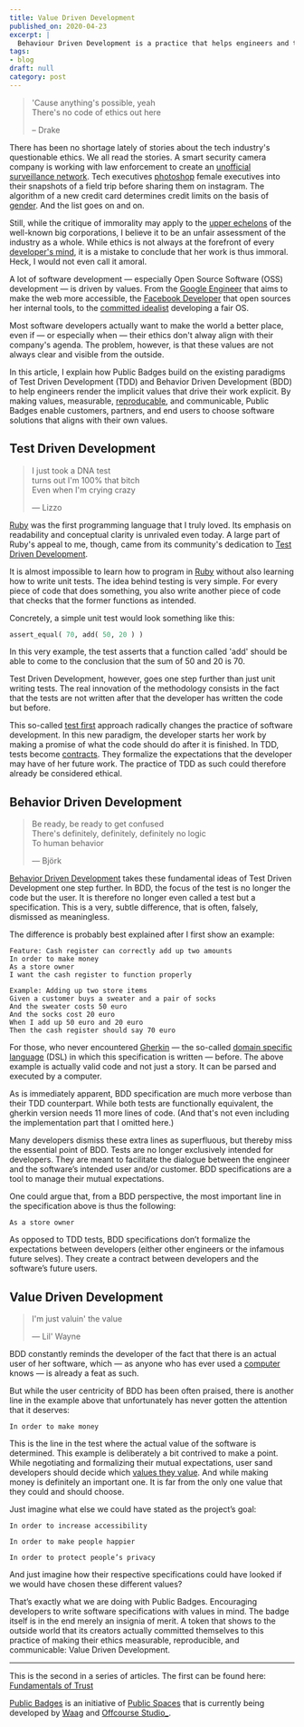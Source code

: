 ```yaml
---
title: Value Driven Development
published_on: 2020-04-23
excerpt: |
  Behaviour Driven Development is a practice that helps engineers and their users to align their expectations. In this post, I explain how Public Badges build on this practice by rendering the implicit values behind these expectations explicit.
tags:
- blog
draft: null
category: post
---
```



 > 
 > 'Cause anything's possible, yeah  
 > There's no code of ethics out here
 > 
 > – Drake

There has been no shortage lately of stories about the tech industry's
questionable ethics. We all read the stories. A smart security camera company is
working with law enforcement to create an [unofficial surveillance
network](https://www.vox.com/2019/9/5/20849846/amazon-ring-explainer-video-doorbell-hacks). Tech executives [photoshop](https://www.buzzfeednews.com/article/ryanmac/tech-titans-women-fake-photoshop-cucinelli-gq)
female executives into their snapshots of a field trip before sharing them on
instagram. The algorithm of a new credit card determines credit limits on the
basis of [gender](https://www.nytimes.com/2019/11/10/business/Apple-credit-card-investigation.html). And the list goes on and on.

Still, while the critique of immorality may apply to the [upper
echelons](https://www.youtube.com/watch?v=X4MSlFq8bNI) of the well-known big
corporations, I believe it to be an unfair assessment of the industry as a
whole. While ethics is not always at the forefront of every [developer's
mind](https://www.quora.com/Why-are-some-programmers-obsessed-with-cats), it is
a mistake to conclude that her work is thus immoral. Heck, I would not even call
it amoral. 

A lot of software development — especially Open Source Software (OSS)
development — is driven by values. From the [Google
Engineer](https://twitter.com/sundress?lang=en) that aims to make the web more
accessible, the [Facebook Developer](https://twitter.com/sebmck) that open
sources her internal tools, to the [committed
idealist](https://twitter.com/start_loving_it?lang=en) developing a fair OS. 

Most software developers actually want to make the world a better place, even if
— or especially when — their ethics don't alway align with their
company's agenda. The problem, however, is that these values are not always clear and visible from the outside.

In this article, I explain how Public Badges build on the existing paradigms of
Test Driven Development (TDD) and Behavior Driven Development (BDD) to help
engineers render the implicit values that drive their work explicit. By making
values, measurable, [reproducable](https://www.youtube.com/watch?v=xVwoN2aLvL0),
and communicable, Public Badges enable customers, partners, and end users to
choose software solutions that aligns with their own values. 

## Test Driven Development

 > 
 > I just took a DNA test  
 > turns out I'm 100% that bitch  
 > Even when I'm crying crazy
 > 
 > — Lizzo

[Ruby](https://en.wikipedia.org/wiki/Yukihiro_Matsumoto) was the first
programming language that I truly loved. Its emphasis on readability and
conceptual clarity is unrivaled even today. A large part of Ruby's appeal to me,
though, came from its community's dedication to [Test Driven
Development](https://www.freecodecamp.org/news/test-driven-development-what-it-is-and-what-it-is-not-41fa6bca02a2/).

It is almost impossible to learn how to program in
[Ruby](https://genius.com/Kenny-rogers-and-the-first-edition-ruby-dont-take-your-love-to-town-lyrics)
without also learning how to write unit tests. The idea behind testing is very
simple. For every piece of code that does something, you also write another
piece of code that checks that the former functions as intended.

Concretely, a simple unit test would look something like this:

````ruby
assert_equal( 70, add( 50, 20 ) )
````

In this very example, the test asserts that a function called 'add' should be
able to come to the conclusion that the sum of 50 and 20 is 70.

Test Driven Development, however, goes one step further than just unit writing
tests. The real innovation of the methodology consists in the fact that the
tests are not written after that the developer has written the code but before.

This so-called [test
first](https://medium.com/@fagnerbrack/code-review-and-test-driven-development-4c19b69b5761)
approach radically changes the practice of software development. In this new
paradigm, the developer starts her work by making a promise of what the code
should do after it is finished. In TDD, tests become
[contracts](https://www.lawtechnologytoday.org/2020/03/how-smart-contracts-are-changing-legal-contracts/).
They formalize the expectations that the developer may have of her future work.
The practice of TDD as such could therefore already be considered ethical.

## Behavior Driven Development

 > 
 > Be ready, be ready to get confused  
 > There's definitely, definitely, definitely no logic  
 > To human behavior
 > 
 > — Björk

[Behavior Driven Development](https://inviqa.com/blog/bdd-guide) takes these
fundamental ideas of Test Driven Development one step further. In BDD, the focus
of the test is no longer the code but the user. It is therefore no longer even
called a test but a specification.  This is a very, subtle difference, that is
often, falsely, dismissed as meaningless.

The difference is probably best explained after I first show an example:

````gherkin
Feature: Cash register can correctly add up two amounts     
In order to make money 
As a store owner      
I want the cash register to function properly      

Example: Adding up two store items
Given a customer buys a sweater and a pair of socks    
And the sweater costs 50 euro
And the socks cost 20 euro   
When I add up 50 euro and 20 euro  
Then the cash register should say 70 euro
````

For those, who never encountered
[Gherkin](https://food.ndtv.com/food-drinks/what-is-a-gherkin-is-it-different-from-a-pickled-cucumber-1620893)
— the so-called [domain specific
language](https://martinfowler.com/books/dsl.html) (DSL) in which this
specification is written — before. The above example is actually valid
code and not just a story. It can be parsed and executed by a computer. 

As is immediately apparent, BDD specification are much more verbose than
their TDD counterpart. While both tests are functionally equivalent, the gherkin
version needs 11 more lines of code. (And that's not even including the
implementation part that I omitted here.)

Many developers dismiss these extra lines as superfluous, but thereby miss the
essential point of BDD. Tests are no longer exclusively intended for developers.
They are meant to facilitate the dialogue between the engineer and the
software’s intended user and/or customer. BDD specifications are a tool to manage
their mutual expectations.

One could argue that, from a BDD perspective, the most important line in the
specification above is thus the following:

````gherkin
As a store owner
````

As opposed to TDD tests, BDD specifications don’t formalize the expectations
between developers (either other engineers or the infamous future selves). They
create a contract between developers and the software’s future users. 

## Value Driven Development

 > 
 > I'm just valuin' the value
 > 
 > — Lil' Wayne

BDD constantly reminds the developer of the fact that there is an actual user of
her software, which — as anyone who has ever used a [computer](https://uxplanet.org/bad-ux-roundup-12-its-called-human-computer-interaction-for-a-reason-fe62cd96a192) knows — is already a feat as such.

But while the user centricity of BDD has been often praised, there is another
line in the example above that unfortunately has never gotten the attention that
it deserves:

````gherkin
In order to make money   
````

This is the line in the test where the actual value of the software is
determined. This example is deliberately a bit contrived to make a point. While
negotiating and formalizing their mutual expectations, user sand developers
should decide which [values they
value](https://thinkers50.com/blog/value-of-values/).  And while making money is
definitely an important one. It is far from the only one value that they could
and should choose. 

Just imagine what else we could have stated as the project’s goal:

````gherkin
In order to increase accessibility  
````

````gherkin
In order to make people happier    
````

````gherkin
In order to protect people’s privacy     
````

And just imagine how their respective specifications could have looked if
we would have chosen these different values? 

That’s exactly what we are doing with Public Badges. Encouraging developers to
write software specifications with values in mind. The badge itself is in the
end merely an insignia of merit. A token that shows to the outside world that
its creators actually committed themselves to this practice of making their
ethics measurable, reproducible, and communicable: Value Driven Development.

---

This is the second in a series of articles. The first can be found here:
[Fundamentals of Trust](Fundamentals%20of%20Trust.md)

[Public Badges](https://github.com/OffCourse/public-badges) is an initiative of
[Public Spaces](https://publicspaces.net) that is currently being developed by
[Waag](https://waag.org) and [Offcourse Studio\_](https://offcourse-studio.com).

